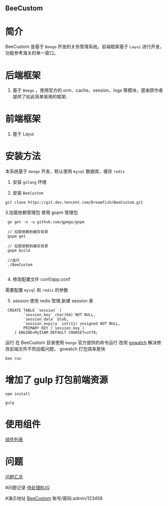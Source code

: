 ## BeeCustom

# 简介
BeeCustom 是基于 `Beego` 开发的关务管理系统。前端框架基于 `Layui` 进行开发，功能参考海关的单一窗口。

# 后端框架
1. 基于 `Beego` ，使用官方的 orm、cache、session、logs 等模块，感谢原作者提供了如此简单易用的框架;

# 前端框架
1. 基于 Layui

# 安装方法
本系统基于 `beego` 开发，默认使用 `mysql` 数据库，缓存 `redis` 

1. 安装 `golang` 环境

2. 安装 `BeeCustom`

```
git clone https://git.dev.tencent.com/Dreamfish/BeeCustom.git

```
 
3.加载依赖管理包 使用 gopm 管理包

 ``` 
  go get -v -u github.com/gpmgo/gopm
  
  // 拉取依赖到缓存目录
  gopm get 

  // 拉取依赖到缓存目录
  gopm build

  //运行
  ./BeeCustom
  
```

4. 修改配置文件 conf/app.conf

 需要配置 `mysql` 和 `redis` 的参数
 
5. session 使用 redis 管理,新建 session 表
```
 CREATE TABLE `session` (
        `session_key` char(64) NOT NULL,
        `session_data` blob,
        `session_expiry` int(11) unsigned NOT NULL,
        PRIMARY KEY (`session_key`)
    ) ENGINE=MyISAM DEFAULT CHARSET=utf8;
```
 
 运行
在 BeeCustom 目录使用 `beego` 官方提供的命令运行
改用 [gowatch](https://gitee.com/silenceper/gowatch) 解决修改前端文件不热加载问题， gowatch 打包效率更快
```
bee run 

```

# 增加了 gulp 打包前端资源
```
npm install

gulp

```

# 使用组件
[组件列表](PLUGS.md)

# 问题
[问题汇总](ERRORS.md)

#问题记录
[待处理BUG](BUG.md)

#演示地址
[BeeCustom](http://112.74.61.105:8089)
账号/密码:admin/123456
 

